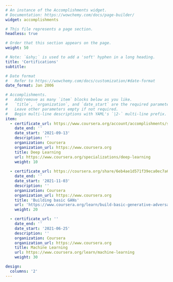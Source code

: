 ```yaml
---
# An instance of the Accomplishments widget.
# Documentation: https://wowchemy.com/docs/page-builder/
widget: accomplishments

# This file represents a page section.
headless: true

# Order that this section appears on the page.
weight: 50

# Note: `&shy;` is used to add a 'soft' hyphen in a long heading.
title: 'Certifications'
subtitle:

# Date format
#   Refer to https://wowchemy.com/docs/customization/#date-format
date_format: Jan 2006

# Accomplishments.
#   Add/remove as many `item` blocks below as you like.
#   `title`, `organization`, and `date_start` are the required parameters.
#   Leave other parameters empty if not required.
#   Begin multi-line descriptions with YAML's `|2-` multi-line prefix.
item:
  - certificate_url: https://www.coursera.org/account/accomplishments/specialization/D2HVR5LA7AKH
    date_end: ''
    date_start: '2021-09-13'
    description: ''
    organization: Coursera
    organization_url: https://www.coursera.org
    title: Deep Learning
    url: https://www.coursera.org/specializations/deep-learning
    weight: 10
    
  - certificate_url: https://coursera.org/share/6eb4ae1d571f39eca0ec7a6588b7a037
    date_end: ''
    date_start: '2021-11-03'
    description: ''
    organization: Coursera
    organization_url: https://www.coursera.org
    title: 'Building basic GANs'
    url: 'https://www.coursera.org/learn/build-basic-generative-adversarial-networks-gans'
    weight: 20

  - certificate_url: ''
    date_end: ''
    date_start: '2021-06-25'
    description: ''
    organization: Coursera
    organization_url: https://www.coursera.org
    title: Machine Learning
    url: https://www.coursera.org/learn/machine-learning
    weight: 30

design:
  columns: '2'
---
```


